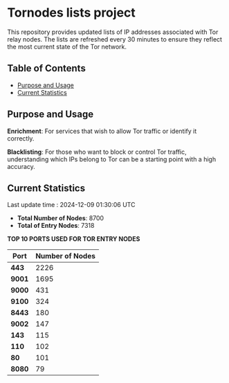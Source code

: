 # Tornodes lists project

This repository provides updated lists of IP addresses associated with Tor relay nodes. The lists are refreshed every 30 minutes to ensure they reflect the most current state of the Tor network.

## Table of Contents

- [Purpose and Usage](#purpose-and-usage)
- [Current Statistics](#current-statistics)


## Purpose and Usage

**Enrichment**: For services that wish to allow Tor traffic or identify it correctly.

**Blacklisting**: For those who want to block or control Tor traffic, understanding which IPs belong to Tor can be a starting point with a high accuracy.

## Current Statistics

Last update time : 2024-12-09 01:30:06 UTC

- **Total Number of Nodes**: 8700
- **Total of Entry Nodes**: 7318

**TOP 10 PORTS USED FOR TOR ENTRY NODES**

| **Port** | **Number of Nodes** |
|------|-----------------|
| **443**   | 2226  |
| **9001**   | 1695  |
| **9000**   | 431  |
| **9100**   | 324  |
| **8443**   | 180  |
| **9002**   | 147  |
| **143**   | 115  |
| **110**   | 102  |
| **80**   | 101  |
| **8080**   | 79  |


